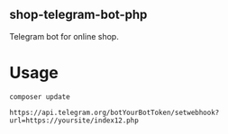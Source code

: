 ## shop-telegram-bot-php
Telegram bot for online shop. 
#  Usage
```
composer update

https://api.telegram.org/botYourBotToken/setwebhook?url=https://yoursite/index12.php
```
